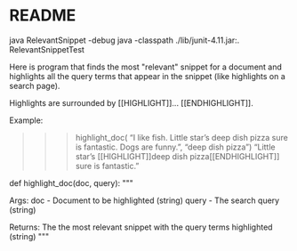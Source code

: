 # README #

java RelevantSnippet -debug
java -classpath ./lib/junit-4.11.jar:. RelevantSnippetTest


Here is program that finds the most "relevant" snippet for a
document and highlights all the query terms that appear in the
snippet (like highlights on a search page). 

Highlights are surrounded by [[HIGHLIGHT]]... [[ENDHIGHLIGHT]]. 

Example:
>>> highlight_doc( “I like fish. Little star’s deep dish
pizza sure is fantastic. Dogs are funny.”, “deep dish
pizza”)
“Little star’s [[HIGHLIGHT]]deep dish pizza[[ENDHIGHLIGHT]]
sure is fantastic.”

def highlight_doc(doc, query): """

Args: doc - Document to be highlighted (string) query - The
search query (string)

Returns: The the most relevant snippet with the query terms
highlighted (string)
"""
	
  